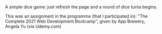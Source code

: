A simple dice game: just refresh the page and a round of dice turns begins.

This was an assignment in the programme (that I participated in): "The Complete 2021 Web Development Bootcamp", given by App Brewery, Angela Yu (via Udemy.com)
